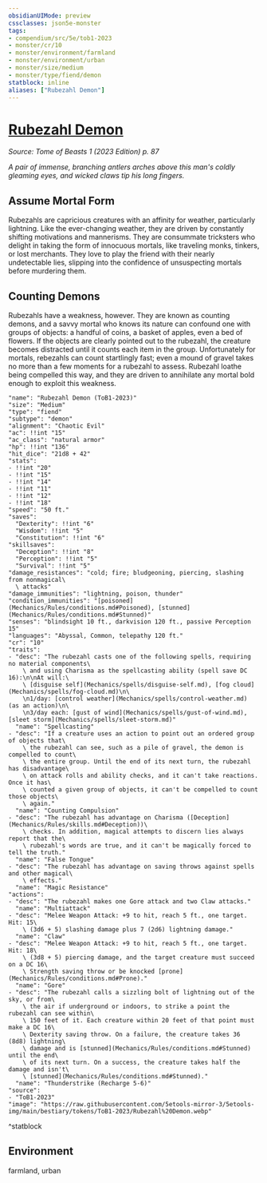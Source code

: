 ```yaml
---
obsidianUIMode: preview
cssclasses: json5e-monster
tags:
- compendium/src/5e/tob1-2023
- monster/cr/10
- monster/environment/farmland
- monster/environment/urban
- monster/size/medium
- monster/type/fiend/demon
statblock: inline
aliases: ["Rubezahl Demon"]
---
```

# [Rubezahl Demon](Mechanics\bestiary\fiend/rubezahl-demon-tob1-2023.md)
*Source: Tome of Beasts 1 (2023 Edition) p. 87*  

*A pair of immense, branching antlers arches above this man's coldly gleaming eyes, and wicked claws tip his long fingers.*

## Assume Mortal Form

Rubezahls are capricious creatures with an affinity for weather, particularly lightning. Like the ever-changing weather, they are driven by constantly shifting motivations and mannerisms. They are consummate tricksters who delight in taking the form of innocuous mortals, like traveling monks, tinkers, or lost merchants. They love to play the friend with their nearly undetectable lies, slipping into the confidence of unsuspecting mortals before murdering them.

## Counting Demons

Rubezahls have a weakness, however. They are known as counting demons, and a savvy mortal who knows its nature can confound one with groups of objects: a handful of coins, a basket of apples, even a bed of flowers. If the objects are clearly pointed out to the rubezahl, the creature becomes distracted until it counts each item in the group. Unfortunately for mortals, rebezahls can count startlingly fast; even a mound of gravel takes no more than a few moments for a rubezahl to assess. Rubezahl loathe being compelled this way, and they are driven to annihilate any mortal bold enough to exploit this weakness.

```statblock
"name": "Rubezahl Demon (ToB1-2023)"
"size": "Medium"
"type": "fiend"
"subtype": "demon"
"alignment": "Chaotic Evil"
"ac": !!int "15"
"ac_class": "natural armor"
"hp": !!int "136"
"hit_dice": "21d8 + 42"
"stats":
- !!int "20"
- !!int "15"
- !!int "14"
- !!int "11"
- !!int "12"
- !!int "18"
"speed": "50 ft."
"saves":
  "Dexterity": !!int "6"
  "Wisdom": !!int "5"
  "Constitution": !!int "6"
"skillsaves":
  "Deception": !!int "8"
  "Perception": !!int "5"
  "Survival": !!int "5"
"damage_resistances": "cold; fire; bludgeoning, piercing, slashing from nonmagical\
  \ attacks"
"damage_immunities": "lightning, poison, thunder"
"condition_immunities": "[poisoned](Mechanics/Rules/conditions.md#Poisoned), [stunned](Mechanics/Rules/conditions.md#Stunned)"
"senses": "blindsight 10 ft., darkvision 120 ft., passive Perception 15"
"languages": "Abyssal, Common, telepathy 120 ft."
"cr": "10"
"traits":
- "desc": "The rubezahl casts one of the following spells, requiring no material components\
    \ and using Charisma as the spellcasting ability (spell save DC 16):\n\nAt will:\
    \ [disguise self](Mechanics/spells/disguise-self.md), [fog cloud](Mechanics/spells/fog-cloud.md)\n\
    \n1/day: [control weather](Mechanics/spells/control-weather.md) (as an action)\n\
    \n3/day each: [gust of wind](Mechanics/spells/gust-of-wind.md), [sleet storm](Mechanics/spells/sleet-storm.md)"
  "name": "Spellcasting"
- "desc": "If a creature uses an action to point out an ordered group of objects that\
    \ the rubezahl can see, such as a pile of gravel, the demon is compelled to count\
    \ the entire group. Until the end of its next turn, the rubezahl has disadvantage\
    \ on attack rolls and ability checks, and it can't take reactions. Once it has\
    \ counted a given group of objects, it can't be compelled to count those objects\
    \ again."
  "name": "Counting Compulsion"
- "desc": "The rubezahl has advantage on Charisma ([Deception](Mechanics/Rules/skills.md#Deception))\
    \ checks. In addition, magical attempts to discern lies always report that the\
    \ rubezahl's words are true, and it can't be magically forced to tell the truth."
  "name": "False Tongue"
- "desc": "The rubezahl has advantage on saving throws against spells and other magical\
    \ effects."
  "name": "Magic Resistance"
"actions":
- "desc": "The rubezahl makes one Gore attack and two Claw attacks."
  "name": "Multiattack"
- "desc": "Melee Weapon Attack: +9 to hit, reach 5 ft., one target. Hit: 15\
    \ (3d6 + 5) slashing damage plus 7 (2d6) lightning damage."
  "name": "Claw"
- "desc": "Melee Weapon Attack: +9 to hit, reach 5 ft., one target. Hit: 18\
    \ (3d8 + 5) piercing damage, and the target creature must succeed on a DC 16\
    \ Strength saving throw or be knocked [prone](Mechanics/Rules/conditions.md#Prone)."
  "name": "Gore"
- "desc": "The rubezahl calls a sizzling bolt of lightning out of the sky, or from\
    \ the air if underground or indoors, to strike a point the rubezahl can see within\
    \ 150 feet of it. Each creature within 20 feet of that point must make a DC 16\
    \ Dexterity saving throw. On a failure, the creature takes 36 (8d8) lightning\
    \ damage and is [stunned](Mechanics/Rules/conditions.md#Stunned) until the end\
    \ of its next turn. On a success, the creature takes half the damage and isn't\
    \ [stunned](Mechanics/Rules/conditions.md#Stunned)."
  "name": "Thunderstrike (Recharge 5-6)"
"source":
- "ToB1-2023"
"image": "https://raw.githubusercontent.com/5etools-mirror-3/5etools-img/main/bestiary/tokens/ToB1-2023/Rubezahl%20Demon.webp"
```
^statblock

## Environment

farmland, urban